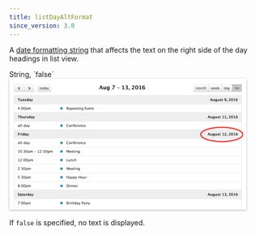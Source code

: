 ```yaml
---
title: listDayAltFormat
since_version: 3.0
---
```


A [date formatting string](date-formatting-string) that affects the text on the right side of the day headings in list view.

<div class='spec' markdown='1'>
String, `false`
</div>

<img src='listDayAltFormat.png' width='468' height='259' style='box-shadow: 0 1px 4px rgba(0,0,0,.3)' alt='displaying alt date strings' />

If `false` is specified, no text is displayed.

